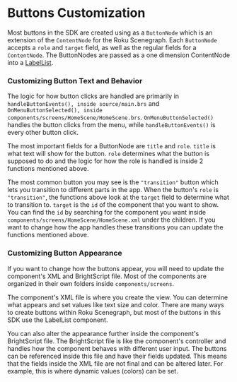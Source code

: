 # Buttons Customization

Most buttons in the SDK are created using as a `ButtonNode` which is an extension of the `ContentNode` for the Roku Scenegraph. Each `ButtonNode` accepts a `role` and `target` field, as well as the regular fields for a `ContentNode`. The ButtonNodes are passed as a one dimension ContentNode into a <a href="https://sdkdocs.roku.com/display/sdkdoc/LabelList" target="_blank">LabelList</a>.

### Customizing Button Text and Behavior

The logic for how button clicks are handled are primarily in `handleButtonEvents(), inside source/main.brs` and `OnMenuButtonSelected(), inside components/screens/HomeScene/HomeScene.brs`. `OnMenuButtonSelected()` handles the button clicks from the menu, while `handleButtonEvents()` is every other button click.

The most important fields for a ButtonNode are `title` and `role`. `title` is what text will show for the button. `role` determines what the button is supposed to do and the logic for how the role is handled is inside 2 functions mentioned above.

The most common button you may see is the `"transition"` button which lets you transition to different parts in the app. When the button's `role` is `"transition"`, the functions above look at the `target` field to determine what to transition to. `target` is the `id` of the component that you want to show. You can find the `id` by searching for the component you want inside `components/screens/HomeScene/HomeScene.xml` under the children. If you want to change how the app handles these transitions you can update the functions mentioned above.

### Customizing Button Appearance

If you want to change how the buttons appear, you will need to update the component's XML and BrightScript file. Most of the components are organized in their own folders inside `components/screens`.

The component's XML file is where you create the view. You can determine what appears and set values like text size and color. There are many ways to create buttons within Roku Scenegraph, but most of the buttons in this SDK use the LabelList component.

You can also alter the appearance further inside the component's BrightScript file. The BrightScript file is like the component's controller and handles how the component behaves with different user input. The buttons can be referenced inside this file and have their fields updated. This means that the fields inside the XML file are not final and can be altered later. For example, this is where dynamic values (colors) can be set.
